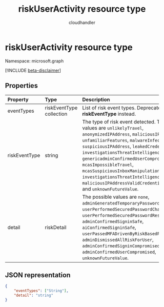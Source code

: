 ﻿---
title: "riskUserActivity resource type"
description: author
author: "cloudhandler"
localization_priority: Normal
ms.prod: "microsoft-identity-platform"
doc_type: resourcePageType
---

# riskUserActivity resource type

Namespace: microsoft.graph

[!INCLUDE [beta-disclaimer](../../includes/beta-disclaimer.md)]

## Properties

| Property      | Type                     | Description                                                                                                                                                                                                                                                                                                                                                                                                                                                                                |
| :------------ | :----------------------- | :----------------------------------------------------------------------------------------------------------------------------------------------------------------------------------------------------------------------------------------------------------------------------------------------------------------------------------------------------------------------------------------------------------------------------------------------------------------------------------------- |
| eventTypes    | riskEventType collection | List of risk event types. Deprecated. Use **riskEventType** instead.                                                                                                                                                                                                                                                                                                                                                                                                                       |
| riskEventType | string                   | The type of risk event detected. The possible values are `unlikelyTravel`, `anonymizedIPAddress`, `maliciousIPAddress`, `unfamiliarFeatures`, `malwareInfectedIPAddress`, `suspiciousIPAddress`, `leakedCredentials`, `investigationsThreatIntelligence`, `genericadminConfirmedUserCompromised`, `mcasImpossibleTravel`, `mcasSuspiciousInboxManipulationRules`, `investigationsThreatIntelligenceSigninLinked`, `maliciousIPAddressValidCredentialsBlockedIP`, and `unknownFutureValue`. |
| detail        | riskDetail               | The possible values are `none`, `adminGeneratedTemporaryPassword`, `userPerformedSecuredPasswordChange`, `userPerformedSecuredPasswordReset`, `adminConfirmedSigninSafe`, `aiConfirmedSigninSafe`, `userPassedMFADrivenByRiskBasedPolicy`, `adminDismissedAllRiskForUser`, `adminConfirmedSigninCompromised`, `hidden`, `adminConfirmedUserCompromised`, `unknownFutureValue`.                                                                                                             |

## JSON representation

<!-- {
  "blockType": "resource",
  "optionalProperties": [ ],
  "@odata.type": "microsoft.graph.riskUserActivity"
}-->

```json
{
    "eventTypes": ["String"],
    "detail": "string"
}
```

<!--
{
  "type": "#page.annotation",
  "description": "",
  "keywords": "",
  "section": "",
  "tocPath": "",
  "suppressions": []
}
-->
